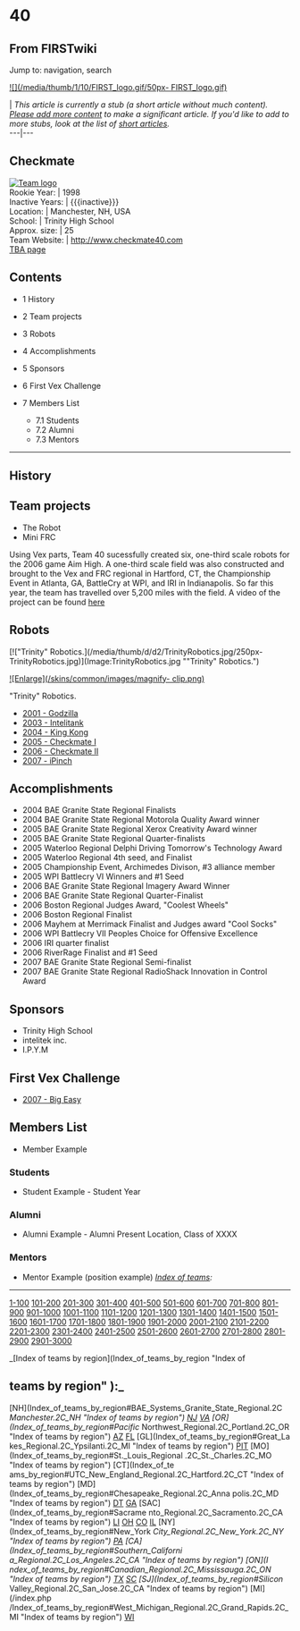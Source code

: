 # 40

## From FIRSTwiki

Jump to: navigation, search

[![](/media/thumb/1/10/FIRST_logo.gif/50px-
FIRST_logo.gif)](Image:FIRST_logo.gif)

| _This article is currently a stub (a short article without much content). [Please add more content](http://www.firstwiki.net/index.php?title=40&action=edit "http://www.firstwiki.net/index.php?title=40&action=edit") to make a significant article. If you'd like to add to more stubs, look at the list of [short articles](Special:Shortpages "Special:Shortpages")._<br>
---|---

## Checkmate

[![Team
logo](/media/9/91/Checker_pattern.jpg)](Image:Checker_pattern.jpg "Team logo")<br>
Rookie Year: | 1998<br>
Inactive Years: | {{{inactive}}}<br>
Location: | Manchester, NH, USA<br>
School: | Trinity High School<br>
Approx. size: | 25<br>
Team Website: | <http://www.checkmate40.com><br>
[TBA page](http://www.thebluealliance.net/tbatv/team.php?team=40 "http://www.thebluealliance.net/tbatv/team.php?team=40")

## Contents

- 1 History
- 2 Team projects
- 3 Robots
- 4 Accomplishments
- 5 Sponsors
- 6 First Vex Challenge
- 7 Members List

  - 7.1 Students
  - 7.2 Alumni
  - 7.3 Mentors

--------------------------------------------------------------------------------

## History

## Team projects

- The Robot
- Mini FRC

Using Vex parts, Team 40 sucessfully created six, one-third scale robots for the 2006 game Aim High. A one-third scale field was also constructed and brought to the Vex and FRC regional in Hartford, CT, the Championship Event in Atlanta, GA, BattleCry at WPI, and IRI in Indianapolis. So far this year, the team has travelled over 5,200 miles with the field. A video of the project can be found [here](http://video.google.com/videoplay?docid=8078364906389058129 "http://video.google.com/videoplay?docid=8078364906389058129")

## Robots

[!["Trinity" Robotics.](/media/thumb/d/d2/TrinityRobotics.jpg/250px-
TrinityRobotics.jpg)](Image:TrinityRobotics.jpg ""Trinity"
Robotics.")

[![Enlarge](/skins/common/images/magnify-
clip.png)](Image:TrinityRobotics.jpg "Enlarge")

"Trinity" Robotics.

- [2001 - Godzilla](Godzilla_%2840%29 "Godzilla \(40\)")
- [2003 - Intelitank](Intelitank_%2840%29 "Intelitank \(40\)")
- [2004 - King Kong](King_Kong_%2840%29 "King Kong \(40\)")
- [2005 - Checkmate I](Checkmate_I_%2840%29 "Checkmate I \(40\)")
- [2006 - Checkmate II](Checkmate_II_%2840%29 "Checkmate II \(40\)")
- [2007 - iPinch](/index.php?title=Checkmate_III_%28iPinch%29_%2840%29&action=edit "Checkmate III \(iPinch\) \(40\)")

## Accomplishments

- 2004 BAE Granite State Regional Finalists
- 2004 BAE Granite State Regional Motorola Quality Award winner
- 2005 BAE Granite State Regional Xerox Creativity Award winner
- 2005 BAE Granite State Regional Quarter-finalists
- 2005 Waterloo Regional Delphi Driving Tomorrow's Technology Award
- 2005 Waterloo Regional 4th seed, and Finalist
- 2005 Championship Event, Archimedes Divison, #3 alliance member
- 2005 WPI Battlecry VI Winners and #1 Seed
- 2006 BAE Granite State Regional Imagery Award Winner
- 2006 BAE Granite State Regional Quarter-Finalist
- 2006 Boston Regional Judges Award, "Coolest Wheels"
- 2006 Boston Regional Finalist
- 2006 Mayhem at Merrimack Finalist and Judges award "Cool Socks"
- 2006 WPI Battlecry VII Peoples Choice for Offensive Excellence
- 2006 IRI quarter finalist
- 2006 RiverRage Finalist and #1 Seed
- 2007 BAE Granite State Regional Semi-finalist
- 2007 BAE Granite State Regional RadioShack Innovation in Control Award

## Sponsors

- Trinity High School
- intelitek inc.
- I.P.Y.M

## First Vex Challenge

- [2007 - Big Easy](/index.php?title=Mr._Easy_%2840%29&action=edit "Mr. Easy \(40\)")

## Members List

- Member Example

### Students

- Student Example - Student Year

### Alumni

- Alumni Example - Alumni Present Location, Class of XXXX

### Mentors

- Mentor Example (position example) _[Index of teams](Index_of_teams "Index of teams"):_

--------------------------------------------------------------------------------

[1-100](Index_of_teams#1-100 "Index of teams") [101-200](Index_of_teams#101-200 "Index of teams") [201-300](Index_of_teams#201-300 "Index of teams") [301-400](Index_of_teams#301-400 "Index of teams") [401-500](Index_of_teams#401-500 "Index of teams") [501-600](Index_of_teams#501-600 "Index of teams") [601-700](Index_of_teams#601-700 "Index of teams") [701-800](Index_of_teams#701-800 "Index of teams") [801-900](Index_of_teams#801-900 "Index of teams") [901-1000](Index_of_teams#901-1000 "Index of teams") [1001-1100](Index_of_teams#1001-1100 "Index of teams") [1101-1200](Index_of_teams#1101-1200 "Index of teams") [1201-1300](Index_of_teams#1201-1300 "Index of teams") [1301-1400](Index_of_teams#1301-1400 "Index of teams") [1401-1500](Index_of_teams#1401-1500 "Index of teams") [1501-1600](Index_of_teams#1501-1600 "Index of teams") [1601-1700](Index_of_teams#1601-1700 "Index of teams") [1701-1800](Index_of_teams#1701-1800 "Index of teams") [1801-1900](Index_of_teams#1801-1900 "Index of teams") [1901-2000](Index_of_teams#1901-2000 "Index of teams") [2001-2100](Index_of_teams#2001-2100 "Index of teams") [2101-2200](Index_of_teams#2101-2200 "Index of teams") [2201-2300](Index_of_teams#2201-2300 "Index of teams") [2301-2400](Index_of_teams#2301-2400 "Index of teams") [2401-2500](Index_of_teams#2401-2500 "Index of teams") [2501-2600](Index_of_teams#2501-2600 "Index of teams") [2601-2700](Index_of_teams#2601-2700 "Index of teams") [2701-2800](Index_of_teams#2701-2800 "Index of teams") [2801-2900](Index_of_teams#2801-2900 "Index of teams") [2901-3000](Index_of_teams#2901-3000 "Index of teams")

_[Index of teams by region](Index_of_teams_by_region "Index of

## teams by region" ):_

[NH](Index_of_teams_by_region#BAE_Systems_Granite_State_Regional.2C
_Manchester.2C_NH "Index of teams by region") [NJ](Index_of_teams_by_region#New_Jersey_Regional.2C_Trenton.2C_NJ "Index of teams by region") [VA](Index_of_teams_by_region#NASA.2FVCU_Regional.2C_Richmond.2C_VA "Index of teams by region") [OR](Index_of_teams_by_region#Pacific_
Northwest_Regional.2C_Portland.2C_OR "Index of teams by region") [AZ](Index_of_teams_by_region#Arizona_Regional.2C_Phoenix.2C_AZ "Index of teams by region") [FL](Index_of_teams_by_region#Florida_Regional.2C_Orlando.2C_FL "Index of teams by region") [GL](Index_of_teams_by_region#Great_La
kes_Regional.2C_Ypsilanti.2C_MI "Index of teams by region") [PIT](Index_of_teams_by_region#Pittsburgh_Regional.2C_Pittsburgh.2C_PA "Index of
teams by region") [MO](Index_of_teams_by_region#St._Louis_Regional
.2C_St._Charles.2C_MO "Index of teams by region") [CT](Index_of_te
ams_by_region#UTC_New_England_Regional.2C_Hartford.2C_CT "Index of teams by
region") [MD](Index_of_teams_by_region#Chesapeake_Regional.2C_Anna
polis.2C_MD "Index of teams by region") [DT](Index_of_teams_by_region#Detroit_Regional.2C_Detroit.2C_MI "Index of teams by region") [GA](Index_of_teams_by_region#Peachtree_Regional.2C_Duluth.2C_GA "Index of teams by region") [SAC](Index_of_teams_by_region#Sacrame
nto_Regional.2C_Sacramento.2C_CA "Index of teams by region") [LI](Index_of_teams_by_region#SBPLI_Long_Island_Regional.2C_Brentwood.2C_NY "Index
of teams by region") [OH](Index_of_teams_by_region#Buckeye_Regional.2C_Cleveland.2C_OH "Index of teams by region") [CO](Index_of_teams_by_region#Colorado_Regional.2C_Denver.2C_CO "Index of teams by region") [IL](Index_of_teams_by_region#Midwest_Regional.2C_Evanston.2C_IL "Index of teams by region") [NY](Index_of_teams_by_region#New_York
_City_Regional.2C_New_York.2C_NY "Index of teams by region") [PA](Index_of_teams_by_region#Philadelphia_Regional.2C_Philadelphia.2C_PA "Index of
teams by region") [CA](Index_of_teams_by_region#Southern_Californi
a_Regional.2C_Los_Angeles.2C_CA "Index of teams by region") [ON](I
ndex_of_teams_by_region#Canadian_Regional.2C_Mississauga.2C_ON "Index of teams
by region") [TX](Index_of_teams_by_region#Lone_Star_Regional.2C_Houston.2C_TX "Index of teams by region") [SC](Index_of_teams_by_region#Palmetto_Regional.2C_Columbia.2C_SC "Index of teams by region") [SJ](Index_of_teams_by_region#Silicon_
Valley_Regional.2C_San_Jose.2C_CA "Index of teams by region") [MI](/index.php
/Index_of_teams_by_region#West_Michigan_Regional.2C_Grand_Rapids.2C_MI "Index
of teams by region") [WI](Index_of_teams_by_region#Wisconsin_Regional.2C_Milwaukee.2C_WI "Index of teams by region")
